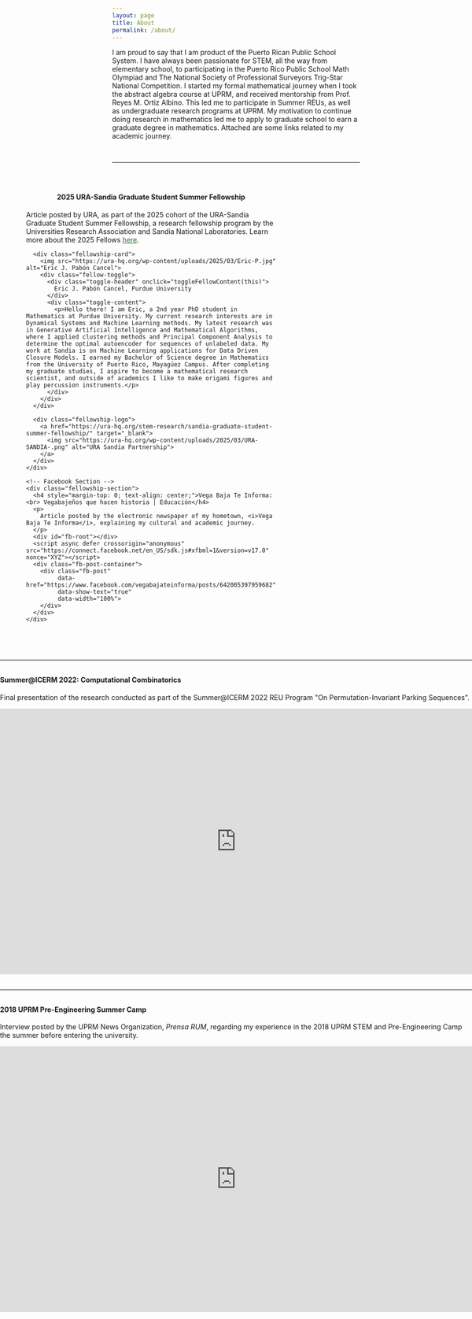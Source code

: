 ```yaml
---
layout: page
title: About
permalink: /about/
---
```


<p>
I am proud to say that I am product of the Puerto Rican Public School System. I have always been passionate for STEM, all the way from elementary school, 
to participating in the Puerto Rico Public School Math Olympiad and The National Society of Professional Surveyors Trig-Star National Competition. I started
my formal mathematical journey when I took the abstract algebra course at UPRM, and received mentorship from Prof. Reyes M. Ortiz Albino. This led me to participate 
in Summer REUs, as well as undergraduate research programs at UPRM. My motivation to continue doing research in mathematics led me to apply to graduate
school to earn a graduate degree in mathematics. Attached are some links related to my academic journey.
</p>

<br>
<hr>
<br>

<style>
  /* ==================== Fellowship Grid ==================== */
  
  /* Container to break out of wrapper */
  .fellowship-container {
    width: 100vw;
    position: relative;
    left: 50%;
    right: 50%;
    margin-left: -50vw;
    margin-right: -50vw;
    padding: 0;
  }
  
  .fellowship-grid {
    display: grid;
    grid-template-columns: 1fr 1fr;
    gap: 30px;
    align-items: start;
    margin: 30px auto;
    max-width: 950px;
    padding: 0 5%;
    box-sizing: border-box;
  }

  .fellowship-section {
    padding: 0;
    width: 100%;
    box-sizing: border-box;
  }

  .fellowship-card {
    text-align: center;
  }

  .fellowship-card img {
    width: 100%;
    max-width: 350px;
    height: auto;
    margin: 0 auto 20px auto;
    display: block;
  }

  .fellow-toggle {
    background-color: #f4f4f4;
    border: 1px solid #d9d9d9;
    border-radius: 4px;
    overflow: hidden;
  }

  .toggle-header {
    padding: 20px;
    cursor: pointer;
    font-weight: 700;
    color: #666;
    background-color: #f4f4f4;
    position: relative;
    text-align: center;
  }

  .toggle-header:hover {
    background-color: #e8e8e8;
  }

  .toggle-header::after {
    content: "▼";
    position: absolute;
    right: 20px;
    top: 50%;
    transform: translateY(-50%);
    font-size: 12px;
    color: #ccc;
  }

  .toggle-content {
    display: none;
    padding: 20px;
    background-color: #fff;
    text-align: justify;
  }

  .toggle-content.active {
    display: block;
  }

  .toggle-header.active::after {
    content: "▲";
  }

  .fellowship-logo {
    text-align: center;
    margin-top: 20px;
  }

  .fellowship-logo img {
    max-width: 100%;
    width: 80%;
    height: auto;
    display: block;
    margin: 0 auto;
  }

  /* Facebook post container */
  .fb-post-container {
    max-width: 100%;
    width: 100%;
    margin: 20px auto;
    text-align: center;
    box-sizing: border-box;
  }

  .fb-post-container .fb-post {
    margin: 0 auto !important;
  }

  /* Responsive adjustments */
  @media (max-width: 768px) {
    .fellowship-grid {
      grid-template-columns: 1fr;
      gap: 20px;
      padding: 0 20px;
    }
  }
</style>

<div class="fellowship-container">
  <div class="fellowship-grid">
    <!-- URA-Sandia Fellowship Section -->
    <div class="fellowship-section">
      <h4 style="margin-top: 0; text-align: center;">2025 URA-Sandia Graduate Student Summer Fellowship</h4>
      <p>
        Article posted by URA, as part of the 2025 cohort of the URA-Sandia Graduate Student Summer Fellowship, a research fellowship program by the Universities Research Association and Sandia National Laboratories.
        Learn more about the 2025 Fellows <a href="https://ura-hq.org/stem-research/sandia-graduate-student-summer-fellowship/2025-sandia-graduate-fellows/" style="color: rgb(51, 113, 55);">here</a>.
      </p>

      <div class="fellowship-card">
        <img src="https://ura-hq.org/wp-content/uploads/2025/03/Eric-P.jpg" alt="Eric J. Pabón Cancel">
        <div class="fellow-toggle">
          <div class="toggle-header" onclick="toggleFellowContent(this)">
            Eric J. Pabón Cancel, Purdue University
          </div>
          <div class="toggle-content">
            <p>Hello there! I am Eric, a 2nd year PhD student in Mathematics at Purdue University. My current research interests are in Dynamical Systems and Machine Learning methods. My latest research was in Generative Artificial Intelligence and Mathematical Algorithms, where I applied clustering methods and Principal Component Analysis to determine the optimal autoencoder for sequences of unlabeled data. My work at Sandia is on Machine Learning applications for Data Driven Closure Models. I earned my Bachelor of Science degree in Mathematics from the University of Puerto Rico, Mayagüez Campus. After completing my graduate studies, I aspire to become a mathematical research scientist, and outside of academics I like to make origami figures and play percussion instruments.</p>
          </div>
        </div>
      </div>

      <div class="fellowship-logo">
        <a href="https://ura-hq.org/stem-research/sandia-graduate-student-summer-fellowship/" target="_blank">
          <img src="https://ura-hq.org/wp-content/uploads/2025/03/URA-SANDIA-.png" alt="URA Sandia Partnership">
        </a>
      </div>
    </div>

    <!-- Facebook Section -->
    <div class="fellowship-section">
      <h4 style="margin-top: 0; text-align: center;">Vega Baja Te Informa: <br> Vegabajeños que hacen historia | Educación</h4>
      <p>
        Article posted by the electronic newspaper of my hometown, <i>Vega Baja Te Informa</i>, explaining my cultural and academic journey.
      </p>
      <div id="fb-root"></div>
      <script async defer crossorigin="anonymous" src="https://connect.facebook.net/en_US/sdk.js#xfbml=1&version=v17.0" nonce="XYZ"></script>
      <div class="fb-post-container">
        <div class="fb-post" 
             data-href="https://www.facebook.com/vegabajateinforma/posts/642005397959682" 
             data-show-text="true" 
             data-width="100%">
        </div>
      </div>
    </div>
  </div>
</div>

<script>
  function toggleFellowContent(header) {
    const content = header.nextElementSibling;
    const isActive = content.classList.contains('active');

    if (isActive) {
      content.classList.remove('active');
      header.classList.remove('active');
    } else {
      content.classList.add('active');
      header.classList.add('active');
    }
  }
</script>

<br>
<hr>
<br>

<h4 style="margin-top: 0;">Summer@ICERM 2022: Computational Combinatorics</h4>
<p>
Final presentation of the research conducted as part of the Summer@ICERM 2022 REU Program "On Permutation-Invariant Parking Sequences".
</p>

<!-- Panopto responsive embed -->
<div style="position: relative; padding-bottom: 56.25%; height: 0; overflow: hidden; max-width: 100%; margin: 0 auto;">
  <iframe 
    src="https://brown.hosted.panopto.com/Panopto/Pages/Embed.aspx?id=2e350578-3784-48d7-abfc-aee70108ed63&autoplay=false&offerviewer=true&showtitle=false&showbrand=false&start=0"
    frameborder="0" allowfullscreen
    style="position: absolute; top: 0; left: 0; width: 100%; height: 100%; border:none;">
  </iframe>
</div>

<br>
<hr>
<br>

<h4 style="margin-top: 0;">2018 UPRM Pre-Engineering Summer Camp</h4>
<p>
Interview posted by the UPRM News Organization, <i>Prensa RUM</i>, regarding my experience in the 2018 UPRM STEM and Pre-Engineering Camp the summer before entering the university.
</p>

<!-- YouTube responsive embed -->
<div style="position: relative; padding-bottom: 56.25%; height: 0; overflow: hidden; max-width: 100%; margin: 0 auto;">
  <iframe 
    src="https://www.youtube.com/embed/sNTfmJjSI60?start=144"
    title="YouTube video player"
    frameborder="0"
    allow="accelerometer; autoplay; clipboard-write; encrypted-media; gyroscope; picture-in-picture; web-share"
    allowfullscreen
    style="position: absolute; top: 0; left: 0; width: 100%; height: 100%;">
  </iframe>
</div>
